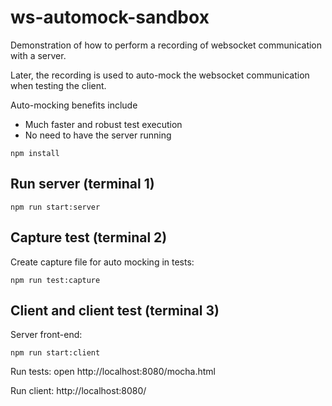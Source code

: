 # ws-automock-sandbox

Demonstration of how to perform a recording of websocket communication with a server.

Later, the recording is used to auto-mock the websocket communication when testing the client.

Auto-mocking benefits include

- Much faster and robust test execution
- No need to have the server running

```shell
npm install
```

## Run server (terminal 1)

```shell
npm run start:server
```

## Capture test (terminal 2)

Create capture file for auto mocking in tests:

```shell
npm run test:capture
```

## Client and client test (terminal 3)

Server front-end:

```shell
npm run start:client
```

Run tests: open http://localhost:8080/mocha.html

Run client: http://localhost:8080/

